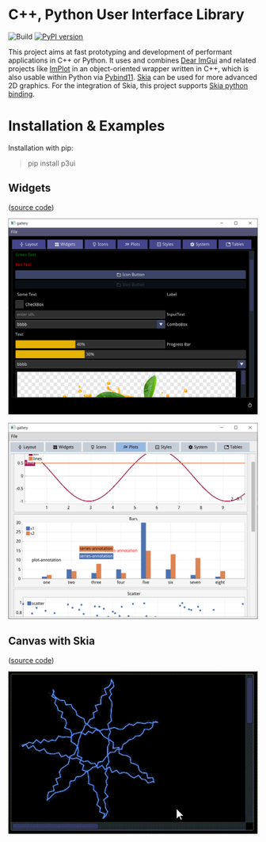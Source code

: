 # C++, Python User Interface Library
![Build](https://github.com/0lru/p3ui/workflows/Build/badge.svg)
[![PyPI version](https://badge.fury.io/py/p3ui.svg)](https://badge.fury.io/py/p3ui)

This project aims at fast prototyping and development of performant applications in C++ or Python. It uses and combines [Dear ImGui](https://github.com/ocornut/imgui) and related projects like [ImPlot](https://github.com/epezent/implot) in an object-oriented wrapper written in C++, which is also usable within Python via [Pybind11](https://github.com/pybind/pybind11).
[Skia](skia.org) can be used for more advanced 2D graphics. For the integration of Skia, this project supports [Skia python binding](https://github.com/kyamagu/skia-python).


#  Installation & Examples

Installation with pip:

> pip install p3ui

## Widgets 
([source code](python/gallery))

![widgets](https://raw.githubusercontent.com/0lru/p3ui/main/doc/widgets.png)

![plots](https://raw.githubusercontent.com/0lru/p3ui/main/doc/plots.png)

## Canvas with Skia 
([source code](python/canvas))

![widgets](https://raw.githubusercontent.com/0lru/p3ui/main/doc/canvas.gif)
